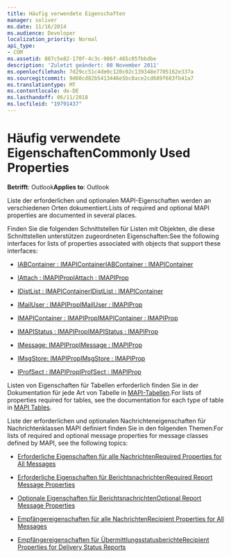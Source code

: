 ```yaml
---
title: Häufig verwendete Eigenschaften
manager: soliver
ms.date: 11/16/2014
ms.audience: Developer
localization_priority: Normal
api_type:
- COM
ms.assetid: 887c5e82-170f-4c3c-986f-465c05fbbdbe
description: 'Zuletzt geändert: 08 November 2011'
ms.openlocfilehash: 7d29cc51c4de0c120c02c139348e7705162e337a
ms.sourcegitcommit: 9d60cd82b5413446e5bc8ace2cd689f683fb41a7
ms.translationtype: MT
ms.contentlocale: de-DE
ms.lasthandoff: 06/11/2018
ms.locfileid: "19791437"
---
```

# <a name="commonly-used-properties"></a><span data-ttu-id="03e8d-103">Häufig verwendete Eigenschaften</span><span class="sxs-lookup"><span data-stu-id="03e8d-103">Commonly Used Properties</span></span>

 
  
<span data-ttu-id="03e8d-104">**Betrifft**: Outlook</span><span class="sxs-lookup"><span data-stu-id="03e8d-104">**Applies to**: Outlook</span></span> 
  
<span data-ttu-id="03e8d-105">Liste der erforderlichen und optionalen MAPI-Eigenschaften werden an verschiedenen Orten dokumentiert.</span><span class="sxs-lookup"><span data-stu-id="03e8d-105">Lists of required and optional MAPI properties are documented in several places.</span></span>
  
<span data-ttu-id="03e8d-106">Finden Sie die folgenden Schnittstellen für Listen mit Objekten, die diese Schnittstellen unterstützen zugeordneten Eigenschaften:</span><span class="sxs-lookup"><span data-stu-id="03e8d-106">See the following interfaces for lists of properties associated with objects that support these interfaces:</span></span>
  
- [<span data-ttu-id="03e8d-107">IABContainer : IMAPIContainer</span><span class="sxs-lookup"><span data-stu-id="03e8d-107">IABContainer : IMAPIContainer</span></span>](iabcontainerimapicontainer.md)
    
- [<span data-ttu-id="03e8d-108">IAttach : IMAPIProp</span><span class="sxs-lookup"><span data-stu-id="03e8d-108">IAttach : IMAPIProp</span></span>](iattachimapiprop.md)
    
- [<span data-ttu-id="03e8d-109">IDistList : IMAPIContainer</span><span class="sxs-lookup"><span data-stu-id="03e8d-109">IDistList : IMAPIContainer</span></span>](idistlistimapicontainer.md)
    
- [<span data-ttu-id="03e8d-110">IMailUser : IMAPIProp</span><span class="sxs-lookup"><span data-stu-id="03e8d-110">IMailUser : IMAPIProp</span></span>](imailuserimapiprop.md)
    
- [<span data-ttu-id="03e8d-111">IMAPIContainer : IMAPIProp</span><span class="sxs-lookup"><span data-stu-id="03e8d-111">IMAPIContainer : IMAPIProp</span></span>](imapicontainerimapiprop.md)
    
- [<span data-ttu-id="03e8d-112">IMAPIStatus : IMAPIProp</span><span class="sxs-lookup"><span data-stu-id="03e8d-112">IMAPIStatus : IMAPIProp</span></span>](imapistatusimapiprop.md)
    
- [<span data-ttu-id="03e8d-113">IMessage: IMAPIProp</span><span class="sxs-lookup"><span data-stu-id="03e8d-113">IMessage : IMAPIProp</span></span>](imessageimapiprop.md)
    
- [<span data-ttu-id="03e8d-114">IMsgStore: IMAPIProp</span><span class="sxs-lookup"><span data-stu-id="03e8d-114">IMsgStore : IMAPIProp</span></span>](imsgstoreimapiprop.md)
    
- [<span data-ttu-id="03e8d-115">IProfSect : IMAPIProp</span><span class="sxs-lookup"><span data-stu-id="03e8d-115">IProfSect : IMAPIProp</span></span>](iprofsectimapiprop.md)
    
<span data-ttu-id="03e8d-116">Listen von Eigenschaften für Tabellen erforderlich finden Sie in der Dokumentation für jede Art von Tabelle in [MAPI-Tabellen](mapi-tables.md).</span><span class="sxs-lookup"><span data-stu-id="03e8d-116">For lists of properties required for tables, see the documentation for each type of table in [MAPI Tables](mapi-tables.md).</span></span>
  
<span data-ttu-id="03e8d-117">Liste der erforderlichen und optionalen Nachrichteneigenschaften für Nachrichtenklassen MAPI definiert finden Sie in den folgenden Themen:</span><span class="sxs-lookup"><span data-stu-id="03e8d-117">For lists of required and optional message properties for message classes defined by MAPI, see the following topics:</span></span> 
  
- [<span data-ttu-id="03e8d-118">Erforderliche Eigenschaften für alle Nachrichten</span><span class="sxs-lookup"><span data-stu-id="03e8d-118">Required Properties for All Messages</span></span>](required-properties-for-all-messages.md)
    
- [<span data-ttu-id="03e8d-119">Erforderliche Eigenschaften  für Berichtsnachrichten</span><span class="sxs-lookup"><span data-stu-id="03e8d-119">Required Report Message Properties</span></span>](required-report-message-properties.md)
    
- [<span data-ttu-id="03e8d-120">Optionale Eigenschaften für Berichtsnachrichten</span><span class="sxs-lookup"><span data-stu-id="03e8d-120">Optional Report Message Properties</span></span>](optional-report-message-properties.md)
    
- [<span data-ttu-id="03e8d-121">Empfängereigenschaften für alle Nachrichten</span><span class="sxs-lookup"><span data-stu-id="03e8d-121">Recipient Properties for All Messages</span></span>](recipient-properties-for-all-messages.md)
    
- [<span data-ttu-id="03e8d-122">Empfängereigenschaften für Übermittlungsstatusberichte</span><span class="sxs-lookup"><span data-stu-id="03e8d-122">Recipient Properties for Delivery Status Reports</span></span>](recipient-properties-for-delivery-status-reports.md)
    

